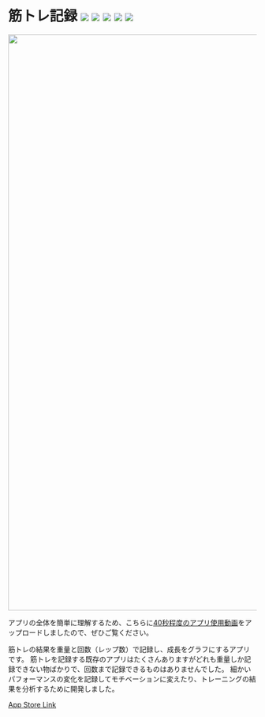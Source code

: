 # 筋トレ記録 <img src="https://img.shields.io/badge/-Xcode13-000.svg?logo=xcode&style=flat"> <img src="https://img.shields.io/badge/-SwiftUI3-000.svg?logo=swift&style=flat"> <img src="https://img.shields.io/badge/-FirebaseFirestore-000.svg?logo=firebase&style=flat"> <img src="https://img.shields.io/badge/-iOS15~-000.svg?logo=apple&style=flat"> <img src="https://img.shields.io/badge/-MVVM-000.svg?&style=flat">

<img width="1166" src="https://user-images.githubusercontent.com/97211329/174438254-57dea9b4-97fe-4c13-b179-856cd45d206e.png">

アプリの全体を簡単に理解するため、こちらに[40秒程度のアプリ使用動画](https://www.youtube.com/shorts/cwxva5f-_a0)をアップロードしましたので、ぜひご覧ください。

筋トレの結果を重量と回数（レップ数）で記録し、成長をグラフにするアプリです。
筋トレを記録する既存のアプリはたくさんありますがどれも重量しか記録できない物ばかりで、回数まで記録できるものはありませんでした。
細かいパフォーマンスの変化を記録してモチベーションに変えたり、トレーニングの結果を分析するために開発しました。

[App Store Link](https://apps.apple.com/jp/app/%E7%AD%8B%E3%83%88%E3%83%AC%E8%A8%98%E9%8C%B2-for-weight-training/id1628829703)
